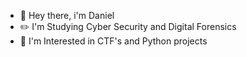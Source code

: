 
- 👋 Hey there, i'm Daniel
- ✏️ I'm Studying Cyber Security and Digital Forensics
- 💬 I'm Interested in CTF's and Python projects
